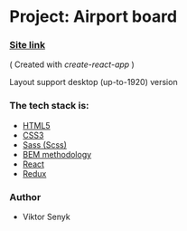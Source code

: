 # Project: Airport board

### [Site link](https://inquisitive-cupcake-a17fab.netlify.app/)

( Created with *create-react-app* )

Layout support desktop (up-to-1920) version

### The tech stack is:

- [HTML5](https://en.wikipedia.org/wiki/HTML5)
- [CSS3](https://en.wikipedia.org/wiki/Cascading_Style_Sheets)
- [Sass (Scss)](https://sass-lang.com/)
- [BEM methodology](https://en.bem.info/methodology/)
- [React](https://reactjs.org/)
- [Redux](https://redux.js.org/)

### Author

- Viktor Senyk